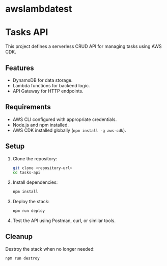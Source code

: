 # awslambdatest

# Tasks API

This project defines a serverless CRUD API for managing tasks using AWS CDK.

## Features
- DynamoDB for data storage.
- Lambda functions for backend logic.
- API Gateway for HTTP endpoints.

## Requirements
- AWS CLI configured with appropriate credentials.
- Node.js and npm installed.
- AWS CDK installed globally (`npm install -g aws-cdk`).

## Setup
1. Clone the repository:
   ```bash
   git clone <repository-url>
   cd tasks-api
   ```

2. Install dependencies:
   ```bash
   npm install
   ```

3. Deploy the stack:
   ```bash
   npm run deploy
   ```

4. Test the API using Postman, curl, or similar tools.

## Cleanup
Destroy the stack when no longer needed:
```bash
npm run destroy
```
```
